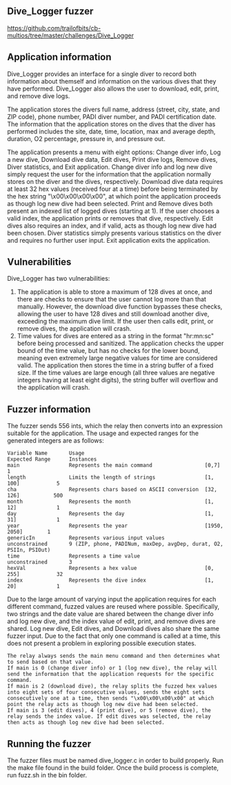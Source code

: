 ## Dive_Logger fuzzer
https://github.com/trailofbits/cb-multios/tree/master/challenges/Dive_Logger

## Application information
Dive_Logger provides an interface for a single diver to record both information about themself and information on the various dives that they have performed. Dive_Logger also allows the user to download, edit, print, and remove dive logs.

The application stores the divers full name, address (street, city, state, and ZIP code), phone number, PADI diver number, and PADI certification date. The information that the application stores on the dives that the diver has performed includes the site, date, time, location, max and average depth, duration, O2 percentage, pressure in, and pressure out.

The application presents a menu with eight options: Change diver info, Log a new dive, Download dive data, Edit dives, Print dive logs, Remove dives, Diver statistics, and Exit application. Change diver info and log new dive simply request the user for the information that the application normally stores on the diver and the dives, respectively. Download dive data requires at least 32 hex values (received four at a time) before being terminated by the hex string "\x00\x00\x00\x00", at which point the application proceeds as though log new dive had been selected. Print and Remove dives both present an indexed list of logged dives (starting at 1). If the user chooses a valid index, the application prints or removes that dive, respectively. Edit dives also requires an index, and if valid, acts as though log new dive had been chosen. Diver statistics simply presents various statistics on the diver and requires no further user input. Exit application exits the application.

## Vulnerabilities
Dive_Logger has two vulnerabilities:
1. The application is able to store a maximum of 128 dives at once, and there are checks to ensure that the user cannot log more than that manually. However, the download dive function bypasses these checks, allowing the user to have 128 dives and still download another dive, exceeding the maximum dive limit. If the user then calls edit, print, or remove dives, the application will crash.
2. Time values for dives are entered as a string in the format "hr:mn:sc" before being processed and sanitized. The application checks the upper bound of the time value, but has no checks for the lower bound, meaning even extremely large negative values for time are considered valid. The application then stores the time in a string buffer of a fixed size. If the time values are large enough (all three values are negative integers having at least eight digits), the string buffer will overflow and the application will crash.

## Fuzzer information
The fuzzer sends 556 ints, which the relay then converts into an expression suitable for the application. The usage and expected ranges for the generated integers are as follows:

    Variable Name       Usage                                       Expected Range      Instances
    main                Represents the main command                 [0,7]               1
    length              Limits the length of strings                [1, 100]            5
    cha                 Represents chars based on ASCII conversion  [32, 126]           500
    month               Represents the month                        [1, 12]             1
    day                 Represents the day                          [1, 31]             1
    year                Represents the year                         [1950, 2050]        1
    genericIn           Represents various input values             unconstrained       9 (ZIP, phone, PADINum, maxDep, avgDep, durat, O2, PSIIn, PSIOut)
    time                Represents a time value                     unconstrained       3
    hexVal              Represents a hex value                      [0, 255]            32
    index               Represents the dive index                   [1, 20]             1

Due to the large amount of varying input the application requires for each different command, fuzzed values are reused where possible. Specifically, two strings and the date value are shared between the change diver info and log new dive, and the index value of edit, print, and remove dives are shared. Log new dive, Edit dives, and Download dives also share the same fuzzer input. Due to the fact that only one command is called at a time, this does not present a problem in exploring possible execution states.

    The relay always sends the main menu command and then determines what to send based on that value.
    If main is 0 (change diver info) or 1 (log new dive), the relay will send the information that the application requests for the specific command.
    If main is 2 (download dive), the relay splits the fuzzed hex values into eight sets of four consecutive values, sends the eight sets consecutively one at a time, then sends "\x00\x00\x00\x00" at which point the relay acts as though log new dive had been selected.
    If main is 3 (edit dives), 4 (print dive), or 5 (remove dive), the relay sends the index value. If edit dives was selected, the relay then acts as though log new dive had been selected.

## Running the fuzzer
The fuzzer files must be named dive_logger.c in order to build properly.
Run the make file found in the build folder.
Once the build process is complete, run fuzz.sh in the bin folder.
